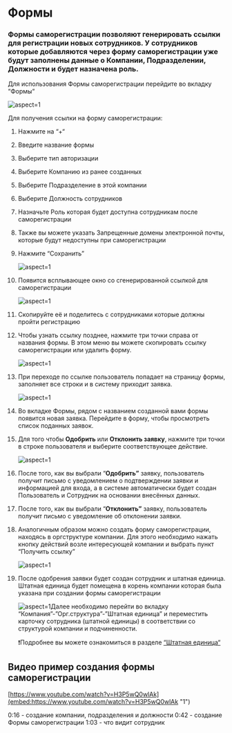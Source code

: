 # Формы

### Формы саморегистрации позволяют генерировать ссылки для регистрации новых сотрудников. У сотрудников которые добавляются через форму саморегистрации уже будут заполнены данные о Компании, Подразделении, Должности и будет назначена роль.


Для использования Формы саморегистрации перейдите во вкладку “Формы“

 ![](/api/attachments.redirect?id=68df880c-06ad-42cb-bc5d-14dd6319d711 "aspect=1")

Для получения ссылки на форму саморегистрации:

 1. Нажмите на “+“
 2. Введите название формы
 3. Выберите тип авторизации
 4. Выберите Компанию из ранее созданных
 5. Выберите Подразделение в этой компании
 6. Выберите Должность сотрудников
 7. Назначьте Роль которая будет доступна сотрудникам после саморегистрации
 8. Также вы можете указать Запрещенные домены электронной почты, которые будут недоступны при саморегистрации
 9. Нажмите “Сохранить”

     ![](/api/attachments.redirect?id=86e40dc4-992c-48a4-8bb6-9aceb3c3a1fc "aspect=1")
10. Появится всплывающее окно со сгенерированной ссылкой для саморегистрации

     ![](/api/attachments.redirect?id=a9d33fbe-0b57-4246-a24d-5fcc7391979f "aspect=1")
11. Скопируйте её и поделитесь с сотрудниками которые должны пройти регистрацию
12. Чтобы узнать ссылку позднее, нажмите три точки справа от названия формы. В этом меню вы можете скопировать ссылку саморегистрации или удалить форму.

     ![](/api/attachments.redirect?id=adbba7c1-5d59-4558-8573-9b457ca78e73 "aspect=1")
13. При переходе по ссылке пользователь попадает на страницу формы, заполняет все строки и в систему приходит заявка.

     ![](/api/attachments.redirect?id=57793904-64d1-4c57-9663-dc8ab32565e3 "aspect=1")
14. Во вкладке Формы, рядом с названием созданной вами формы появится новая заявка. Перейдите в форму, чтобы просмотреть список поданных заявок.
15. Для того чтобы **Одобрить** или **Отклонить заявку**, нажмите три точки в строке пользователя и выберите соответствующее действие.

     ![](/api/attachments.redirect?id=d6e31db6-391e-4175-88f4-72e06bbc2f8e "aspect=1")
16. После того, как вы выбрали “**Одобрить”** заявку, пользователь получит письмо с уведомлением о подтверждении заявки и информацией для входа, а в системе автоматически будет создан Пользователь и Сотрудник на основании внесённых данных.
17. После того, как вы выбрали “**Отклонить”** заявку, пользователь получит письмо с уведомление об отклонении заявки.
18. Аналогичным образом можно создать форму саморегистрации, находясь в оргструктуре компании. Для этого необходимо нажать кнопку действий возле интересующей компании и выбрать пункт “Получить ссылку”

     ![](/api/attachments.redirect?id=c4d19294-b63d-4764-b303-0a6af1ed3869 "aspect=1")
19. После одобрения заявки будет создан сотрудник и штатная единица. Штатная единица будет помещена в корень компании которая была указана при создании формы саморегистрации

     ![](/api/attachments.redirect?id=e3df99e9-4715-4707-b59b-428b86c4df2d "aspect=1")Далее необходимо перейти во вкладку “Компания”-”Орг.структура”-”Штатная единица” и переместить карточку сотрудника (штатной единицы) в соответствии со структурой компании и подчиненности.

    ❗Подробнее вы можете ознакомиться в разделе [“Штатная единица“](/doc/shtatnaya-edinica-YEehTEF3aC)


## Видео пример создания формы саморегистрации

[https://www.youtube.com/watch?v=H3P5wQ0wlAk](embed:https://www.youtube.com/watch?v=H3P5wQ0wlAk "1")

0:16 - создание компании, подразделения и должности 0:42 - создание Формы саморегистрации 1:03 - что видит сотрудник




